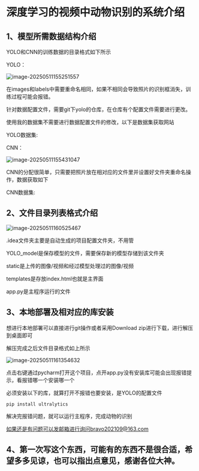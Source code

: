 #   深度学习的视频中动物识别的系统介绍

## 1、模型所需数据结构介绍

YOLO和CNN的训练数据的目录格式如下所示

YOLO：

![image-20250511155251557](C:\Users\Administrator\AppData\Roaming\Typora\typora-user-images\image-20250511155251557.png)

在images和labels中需要重命名相同，如果不相同会导致照片的识别框消失，训练过程可能会报错。

针对数据配置文件，需要git下yolo的仓库，在仓库有个配置文件需要进行更改。

使用我的数据集不需要进行数据配置文件的修改，以下是数据集获取网站

YOLO数据集:

CNN：

![image-20250511155431047](C:\Users\Administrator\AppData\Roaming\Typora\typora-user-images\image-20250511155431047.png)

CNN的分配很简单，只需要把照片放在相对应的文件里并设置好文件夹重命名操作，数据获取如下

CNN数据集:

## 2、文件目录列表格式介绍

![image-20250511160525467](C:\Users\Administrator\AppData\Roaming\Typora\typora-user-images\image-20250511160525467.png)

.idea文件夹主要是自动生成的项目配置文件夹，不用管

YOLO_model是保存模型的文件，需要保存新的模型存储到该文件夹

static是上传的图像/视频和经过模型处理过的图像/视频

templates是存放index.html也就是主界面

app.py是主程序运行的文件

## 3、本地部署及相对应的库安装

想进行本地部署可以直接进行git操作或者采用Download zip进行下载，进行解压到桌面即可

解压完成之后文件目录格式如上所示

![image-20250511161354632](C:\Users\Administrator\AppData\Roaming\Typora\typora-user-images\image-20250511161354632.png)

点击右键通过pycharm打开这个项目，点开app.py没有安装库可能会出现报错提示，看报错哪一个安装哪一个

必须安装以下的库，就算打开不报错也要安装，是YOLO的配置文件

```
pip install ultralytics
```

解决完报错问题，就可以运行主程序，完成动物的识别

如果还是有问题可以发邮箱进行询问bravo202109@163.com

## 4、第一次写这个东西，可能有的东西不是很合适，希望多多见谅，也可以指出点意见，感谢各位大神。

